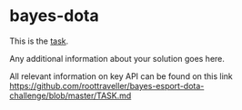 bayes-dota
==========

This is the [task](TASK.md).

Any additional information about your solution goes here. 

All relevant information on key API can be found on this link https://github.com/roottraveller/bayes-esport-dota-challenge/blob/master/TASK.md 